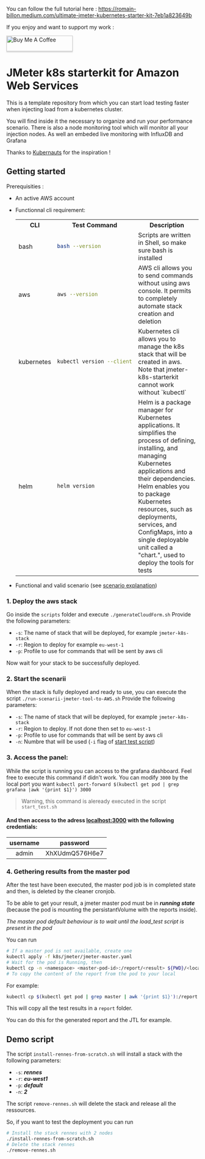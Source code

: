 
You can follow the full tutorial here : https://romain-billon.medium.com/ultimate-jmeter-kubernetes-starter-kit-7eb1a823649b

If you enjoy and want to support my work :

<a href="https://www.buymeacoffee.com/rbill" target="_blank"><img src="https://www.buymeacoffee.com/assets/img/custom_images/orange_img.png" alt="Buy Me A Coffee" style="height: 41px !important;width: 174px !important;box-shadow: 0px 3px 2px 0px rgba(190, 190, 190, 0.5) !important;-webkit-box-shadow: 0px 3px 2px 0px rgba(190, 190, 190, 0.5) !important;" ></a>

# JMeter k8s starterkit for Amazon Web Services

This is a template repository from which you can start load testing faster when injecting load from a kubernetes cluster.

You will find inside it the necessary to organize and run your performance scenario. There is also a node monitoring tool which will monitor all your injection nodes. As well an embeded live monitoring with InfluxDB and Grafana

Thanks to [Kubernauts](https://github.com/kubernauts/jmeter-kubernetes) for the inspiration !

## Getting started
Prerequisities :
- An active AWS account
- Functionnal cli requirement: 
    <table>
    <tr>
    <th>CLI</th> <th>Test Command</th> <th>Description</th>
    </tr>
    <tr>
    <td>bash</td>
    <td>

    ```bash
    bash --version
    ```

    </td>
    <td>Scripts are written in Shell, so make sure bash is installed</td>
    </tr>
    <tr>
    <td>aws</td>
    <td>

    ```bash
    aws --version
    ```

    </td>
    <td>AWS cli allows you to send commands without using aws console. It permits to completely automate stack creation and deletion</td>
    </tr>
    <tr>
    <td>kubernetes</td>
    <td>

    ```bash
    kubectl version --client
    ```

    </td>
    <td>Kubernetes cli allows you to manage the k8s stack that will be created in aws. Note that jmeter-k8s-starterkit cannot work without `kubectl`</td>
    </tr>
    <tr>
    <td>helm</td>
    <td>
    
    ```bash
    helm version
    ```
    
    </td>
    <td>Helm is a package manager for Kubernetes applications. It simplifies the process of defining, installing, and managing Kubernetes applications and their dependencies. Helm enables you to package Kubernetes resources, such as deployments, services, and ConfigMaps, into a single deployable unit called a "chart.", used to deploy the tools for tests</td>
    </tr>
    </table>
- Functional and valid scenario (see [scenario explanation](https://github.com/Rbillon59/jmeter-k8s-starterkit?tab=readme-ov-file#1-preparing-the-repository))

### 1. Deploy the aws stack

Go inside the `scripts` folder and execute `./generateCloudForm.sh`
Provide the following parameters:
- `-s`: The name of stack that will be deployed, for example `jmeter-k8s-stack`
- `-r`: Region to deploy for example `eu-west-1`
- `-p`: Profile to use for commands that will be sent by aws cli

Now wait for your stack to be successfully deployed.

### 2. Start the scenarii

When the stack is fully deployed and ready to use, you can execute the script `./run-scenarii-jmeter-tool-to-AWS.sh`
Provide the following parameters:
- `-s`: The name of stack that will be deployed, for example `jmeter-k8s-stack`
- `-r`: Region to deploy. If not done then set to `eu-west-1`
- `-p`: Profile to use for commands that will be sent by aws cli
- `-n`: Numbre that will be used (`-i` flag of [start test script](https://github.com/Rbillon59/jmeter-k8s-starterkit?tab=readme-ov-file#3-starting-the-test))

### 3. Access the panel: 
While the script is running you can access to the grafana dashboard.
Feel free to execute this command if didn't work. You can modify `3000` by the local port you want
`kubectl port-forward $(kubectl get pod | grep grafana |awk '{print $1}') 3000`
> Warning, this command is aleready executed in the script `start_test.sh`
#### And then access to the adress [localhost:3000](http://localhost:3000) with the following credentials:

| username | password |     
| :-------------: | :-------------: |
| admin | XhXUdmQ576H6e7 |



### 4. Gethering results from the master pod

After the test have been executed, the master pod job is in completed state and then, is deleted by the cleaner cronjob.

To be able to get your result, a jmeter master pod must be in ***running state*** (because the pod is mounting the persistantVolume with the reports inside).

*The master pod default behaviour is to wait until the load_test script is present in the pod*

You can run   

```sh
# If a master pod is not available, create one
kubectl apply -f k8s/jmeter/jmeter-master.yaml
# Wait for the pod is Running, then
kubectl cp -n <namespace> <master-pod-id>:/report/<result> ${PWD}/<local-result-name>
# To copy the content of the report from the pod to your local
```

For example:
```bash
kubectl cp $(kubectl get pod | grep master | awk '{print $1}'):/report ./report/
```
This will copy all the test results in a `report` folder.

You can do this for the generated report and the JTL for example.

## Demo script
The script `install-rennes-from-scratch.sh` will install a stack with the following parameters:
- `-s`: ***rennes***
- `-r`: ***eu-west1***
- `-p`: ***default***
- `-n`: ***2***

The script `remove-rennes.sh` will delete the stack and release all the ressources. 

So, if you want to test the deployment you can run 
```bash 
# Install the stack rennes with 2 nodes
./install-rennes-from-scratch.sh
# Delete the stack rennes
./remove-rennes.sh
```